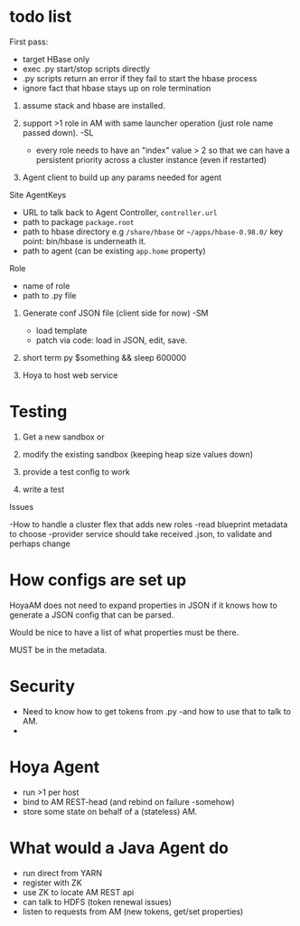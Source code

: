 <!---
  Licensed under the Apache License, Version 2.0 (the "License");
  you may not use this file except in compliance with the License.
  You may obtain a copy of the License at
  
   http://www.apache.org/licenses/LICENSE-2.0
  
  Unless required by applicable law or agreed to in writing, software
  distributed under the License is distributed on an "AS IS" BASIS,
  WITHOUT WARRANTIES OR CONDITIONS OF ANY KIND, either express or implied.
  See the License for the specific language governing permissions and
  limitations under the License. See accompanying LICENSE file.
-->
  
# todo list

First pass: 
* target HBase only
* exec .py start/stop scripts directly
* .py scripts return an error if they fail to start the hbase process
* ignore fact that hbase stays up on role termination

1. assume stack and hbase are installed.

1. support >1 role in AM with same launcher operation (just role
   name passed down). -SL
   * every role needs to have an "index" value > 2 so that we can have
   a persistent priority across a cluster instance (even if restarted)
   
1. Agent client to build up any params needed for agent

Site AgentKeys
   * URL to talk back to Agent Controller, `controller.url`
   * path to package `package.root`
   * path to hbase directory e.g `/share/hbase` or `~/apps/hbase-0.98.0/`
   key point: bin/hbase is underneath it.
   * path to agent (can be existing `app.home` property)
   
Role
   * name of role
   * path to .py file

1. Generate conf JSON file (client side for now) -SM
   * load template
   * patch via code: load in JSON, edit, save.
   
1. short term
   py $something && sleep 600000

1. Hoya to host web service

# Testing

1. Get a new sandbox 
or
1. modify the existing sandbox (keeping heap size values down)

1. provide a test config to work

1. write a test

Issues

 -How to handle a cluster flex that adds new roles
  -read blueprint metadata to choose
  -provider service should take received
   .json, to validate and perhaps change
   
# How configs are set up

HoyaAM does not need to expand properties in JSON if it knows how to generate
a JSON config that can be parsed.

Would be nice to have a list of what properties must be there.

MUST be in the metadata. 

# Security

* Need to know how to get tokens from .py -and how to use that to talk to AM.
* 

# Hoya Agent

* run >1 per host
* bind to AM REST-head (and rebind on failure -somehow)
* store some state on behalf of a (stateless) AM.


# What would a Java Agent do


* run direct from YARN
* register with ZK
* use ZK to locate AM REST api
* can talk to HDFS (token renewal issues)
* listen to requests from AM (new tokens, get/set properties)

